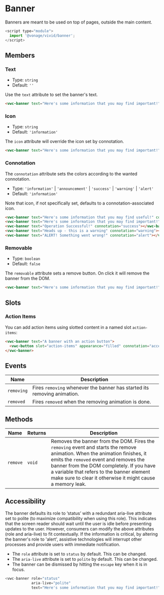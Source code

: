 # Banner

Banners are meant to be used on top of pages, outside the main content.

```js
<script type="module">
  import '@vonage/vivid/banner';
</script>
```

## Members

### Text

- Type: `string`
- Default: `''`

Use the `text` attribute to set the banner's text.

```html preview full
<vwc-banner text="Here's some information that you may find important!"></vwc-banner>
```

### Icon

- Type: `string`
- Default: `'information'`

The `icon` attribute will override the icon set by connotation.

```html preview full
<vwc-banner text="Here's some information that you may find important!" icon="home-line"></vwc-banner>
```

### Connotation

The `connotation` attribute sets the colors according to the wanted connotation.

- Type: `'information'` | `'announcement'` | `'success'` | `'warning'` | `'alert'`
- Default: `'information'`

Note that icon, if not specifically set, defaults to a connotation-associated icon.

```html preview
<vwc-banner text="Here's some information that you may find useful!" connotation="information"></vwc-banner>
<vwc-banner text="Here's some information that you may find important!" connotation="announcement"></vwc-banner>
<vwc-banner text="Operation Successful!" connotation="success"></vwc-banner>
<vwc-banner text="Heads up - this is a warning" connotation="warning"></vwc-banner>
<vwc-banner text="ALERT! Something went wrong!" connotation="alert"></vwc-banner>
```

### Removable

- Type: `boolean`
- Default: `false`

The `removable` attribute sets a remove button. On click it will remove the banner from the DOM.

```html preview full
<vwc-banner text="Here's some information that you may find important!" removable></vwc-banner>
```

## Slots

### Action Items

You can add action items using slotted content in a named slot `action-items`:

```html preview full
<vwc-banner text="A banner with an action button">
  <vwc-button slot="action-items" appearance="filled" connotation="accent" label="Learn More"></vwc-button>
</vwc-banner>
```

## Events

<div class="table-wrapper">

| Name       | Description                                                              |
| ---------- | ------------------------------------------------------------------------ |
| `removing` | Fires `removing` whenever the banner has started its removing animation. |
| `removed`  | Fires `removed` when the removing animation is done.                     |


</div>

## Methods

<div class="table-wrapper">

| Name     | Returns | Description |
| -------- | ------- | ----------- |
| `remove` | `void`  | Removes the banner from the DOM.  Fires the `removing` event and starts the remove animation. When the animation finishes, it emits the `removed` event and removes the banner from the DOM completely. If you have a variable that refers to the banner element make sure to clear it otherwise it might cause a memory leak. |

</div>

## Accessibility

The banner defaults its role to ‘status’ with a redundant aria-live attribute set to polite (to maximize compatibility when using this role). This indicates that the screen reader should wait until the user is idle before presenting updates to the user.
However, consumers can modify the above attributes (role and aria-live) to fit contextually. If the information is critical, by altering the banner's role to 'alert', assistive technologies will interrupt other processes and provide users with immediate notification.

- The `role` attribute is set to `status` by default. This can be changed.
- The `aria-live` attribute is set to `polite` by default. This can be changed.
- The banner can be dismissed by hitting the `escape` key when it is in focus.

```js
<vwc-banner role="status"
            aria-live="polite"
            text="Here's some information that you may find important!"></vwc-banner>
```
